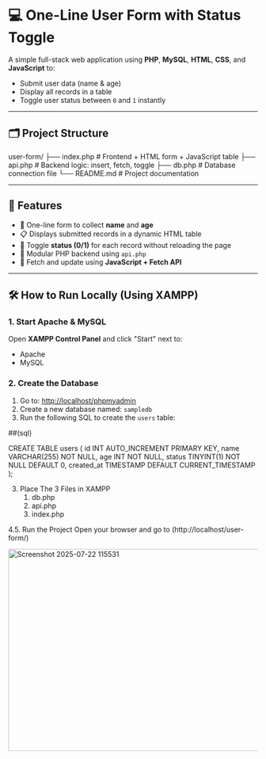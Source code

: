 # 💻 One-Line User Form with Status Toggle

A simple full-stack web application using **PHP**, **MySQL**, **HTML**, **CSS**, and **JavaScript** to:
- Submit user data (name & age)
- Display all records in a table
- Toggle user status between `0` and `1` instantly

---

## 🗂️ Project Structure

user-form/
├── index.php # Frontend + HTML form + JavaScript table
├── api.php # Backend logic: insert, fetch, toggle
├── db.php # Database connection file
└── README.md # Project documentation


---

## 🚀 Features

- 📝 One-line form to collect **name** and **age**
- 📋 Displays submitted records in a dynamic HTML table
- 🔁 Toggle **status (0/1)** for each record without reloading the page
- 🧩 Modular PHP backend using `api.php`
- 🔄 Fetch and update using **JavaScript + Fetch API**

---

## 🛠️ How to Run Locally (Using XAMPP)

### 1. Start Apache & MySQL
Open **XAMPP Control Panel** and click "Start" next to:
- Apache
- MySQL

### 2. Create the Database
1. Go to: [http://localhost/phpmyadmin](http://localhost/phpmyadmin)
2. Create a new database named: `sampledb`
3. Run the following SQL to create the `users` table:


##(sql)

CREATE TABLE users (
  id INT AUTO_INCREMENT PRIMARY KEY,
  name VARCHAR(255) NOT NULL,
  age INT NOT NULL,
  status TINYINT(1) NOT NULL DEFAULT 0,
  created_at TIMESTAMP DEFAULT CURRENT_TIMESTAMP
);


3. Place The 3 Files in XAMPP
   1. db.php
   2. api.php
   3. index.php


  
4.5. Run the Project
Open your browser and go to (http://localhost/user-form/)


<img width="1885" height="408" alt="Screenshot 2025-07-22 115531" src="https://github.com/user-attachments/assets/20c6a897-be92-45aa-b888-17f7ae47d3e1" />


